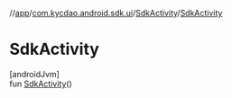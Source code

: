 //[app](../../../index.md)/[com.kycdao.android.sdk.ui](../index.md)/[SdkActivity](index.md)/[SdkActivity](-sdk-activity.md)

# SdkActivity

[androidJvm]\
fun [SdkActivity](-sdk-activity.md)()
